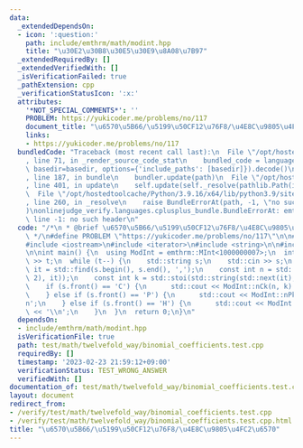 ```yaml
---
data:
  _extendedDependsOn:
  - icon: ':question:'
    path: include/emthrm/math/modint.hpp
    title: "\u30E2\u30B8\u30E5\u30E9\u8A08\u7B97"
  _extendedRequiredBy: []
  _extendedVerifiedWith: []
  _isVerificationFailed: true
  _pathExtension: cpp
  _verificationStatusIcon: ':x:'
  attributes:
    '*NOT_SPECIAL_COMMENTS*': ''
    PROBLEM: https://yukicoder.me/problems/no/117
    document_title: "\u6570\u5B66/\u5199\u50CF12\u76F8/\u4E8C\u9805\u4FC2\u6570"
    links:
    - https://yukicoder.me/problems/no/117
  bundledCode: "Traceback (most recent call last):\n  File \"/opt/hostedtoolcache/Python/3.9.16/x64/lib/python3.9/site-packages/onlinejudge_verify/documentation/build.py\"\
    , line 71, in _render_source_code_stat\n    bundled_code = language.bundle(stat.path,\
    \ basedir=basedir, options={'include_paths': [basedir]}).decode()\n  File \"/opt/hostedtoolcache/Python/3.9.16/x64/lib/python3.9/site-packages/onlinejudge_verify/languages/cplusplus.py\"\
    , line 187, in bundle\n    bundler.update(path)\n  File \"/opt/hostedtoolcache/Python/3.9.16/x64/lib/python3.9/site-packages/onlinejudge_verify/languages/cplusplus_bundle.py\"\
    , line 401, in update\n    self.update(self._resolve(pathlib.Path(included), included_from=path))\n\
    \  File \"/opt/hostedtoolcache/Python/3.9.16/x64/lib/python3.9/site-packages/onlinejudge_verify/languages/cplusplus_bundle.py\"\
    , line 260, in _resolve\n    raise BundleErrorAt(path, -1, \"no such header\"\
    )\nonlinejudge_verify.languages.cplusplus_bundle.BundleErrorAt: emthrm/math/modint.hpp:\
    \ line -1: no such header\n"
  code: "/*\n * @brief \u6570\u5B66/\u5199\u50CF12\u76F8/\u4E8C\u9805\u4FC2\u6570\n\
    \ */\n#define PROBLEM \"https://yukicoder.me/problems/no/117\"\n\n#include <algorithm>\n\
    #include <iostream>\n#include <iterator>\n#include <string>\n\n#include \"emthrm/math/modint.hpp\"\
    \n\nint main() {\n  using ModInt = emthrm::MInt<1000000007>;\n  int t;\n  std::cin\
    \ >> t;\n  while (t--) {\n    std::string s;\n    std::cin >> s;\n    const auto\
    \ it = std::find(s.begin(), s.end(), ',');\n    const int n = std::stoi(std::string(std::next(s.begin(),\
    \ 2), it));\n    const int k = std::stoi(std::string(std::next(it), std::prev(s.end())));\n\
    \    if (s.front() == 'C') {\n      std::cout << ModInt::nCk(n, k) << '\\n';\n\
    \    } else if (s.front() == 'P') {\n      std::cout << ModInt::nPk(n, k) << '\\\
    n';\n    } else if (s.front() == 'H') {\n      std::cout << ModInt::nHk(n, k)\
    \ << '\\n';\n    }\n  }\n  return 0;\n}\n"
  dependsOn:
  - include/emthrm/math/modint.hpp
  isVerificationFile: true
  path: test/math/twelvefold_way/binomial_coefficients.test.cpp
  requiredBy: []
  timestamp: '2023-02-23 21:59:12+09:00'
  verificationStatus: TEST_WRONG_ANSWER
  verifiedWith: []
documentation_of: test/math/twelvefold_way/binomial_coefficients.test.cpp
layout: document
redirect_from:
- /verify/test/math/twelvefold_way/binomial_coefficients.test.cpp
- /verify/test/math/twelvefold_way/binomial_coefficients.test.cpp.html
title: "\u6570\u5B66/\u5199\u50CF12\u76F8/\u4E8C\u9805\u4FC2\u6570"
---
```

